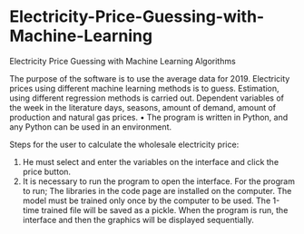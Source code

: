 # Electricity-Price-Guessing-with-Machine-Learning
Electricity Price Guessing with Machine Learning Algorithms

The purpose of the software is to use the average data for 2019.
Electricity prices using different machine learning methods
is to guess.
Estimation, using different regression methods
is carried out. Dependent variables of the week in the literature
days, seasons, amount of demand, amount of production and natural gas
prices.
• The program is written in Python, and any Python
can be used in an environment.

Steps for the user to calculate the wholesale electricity price:
 1) He must select and enter the variables on the interface and click the price button.
 2) It is necessary to run the program to open the interface. For the program to run; The libraries in the code page are installed on the computer.
 The model must be trained only once by the computer to be used. The 1-time trained file will be saved as a pickle.
 When the program is run, the interface and then the graphics will be displayed sequentially.
 

